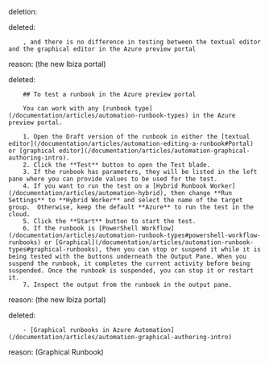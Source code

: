 deletion:

deleted:

		, and there is no difference in testing between the textual editor and the graphical editor in the Azure preview portal

reason: (the new Ibiza portal)

deleted:

		## To test a runbook in the Azure preview portal
		
		You can work with any [runbook type](/documentation/articles/automation-runbook-types) in the Azure preview portal.
		
		1. Open the Draft version of the runbook in either the [textual editor](/documentation/articles/automation-editing-a-runbook#Portal) or [graphical editor](/documentation/articles/automation-graphical-authoring-intro).
		2. Click the **Test** button to open the Test blade.
		3. If the runbook has parameters, they will be listed in the left pane where you can provide values to be used for the test.
		4. If you want to run the test on a [Hybrid Runbook Worker](/documentation/articles/automation-hybrid), then change **Run Settings** to **Hybrid Worker** and select the name of the target group.  Otherwise, keep the default **Azure** to run the test in the cloud.
		5. Click the **Start** button to start the test.
		6. If the runbook is [PowerShell Workflow](/documentation/articles/automation-runbook-types#powershell-workflow-runbooks) or [Graphical](/documentation/articles/automation-runbook-types#graphical-runbooks), then you can stop or suspend it while it is being tested with the buttons underneath the Output Pane. When you suspend the runbook, it completes the current activity before being suspended. Once the runbook is suspended, you can stop it or restart it.
		7. Inspect the output from the runbook in the output pane.

reason: (the new Ibiza portal)

deleted:

		- [Graphical runbooks in Azure Automation](/documentation/articles/automation-graphical-authoring-intro)

reason: (Graphical Runbook)

